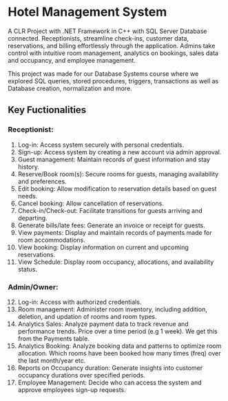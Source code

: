 # Hotel Management System
A CLR Project with .NET Framework in C++ with SQL Server Database connected. Receptionists, streamline check-ins, customer data, reservations, and billing effortlessly through the application. Admins take control with intuitive room management, analytics on bookings, sales data and occupancy, and employee management.

This project was made for our Database Systems course where we explored SQL queries, stored procedures, triggers, transactions as well as Database creation, normalization and more.

## Key Fuctionalities
### Receptionist:
1.	Log-in: Access system securely with personal credentials.
2.	Sign-up: Access system by creating a new account via admin approval. 
3.	Guest management: Maintain records of guest information and stay history.
4.	Reserve/Book room(s): Secure rooms for guests, managing availability and preferences. 
5.	Edit booking: Allow modification to reservation details based on guest needs.
6.	Cancel booking: Allow cancellation of reservations.
7.	Check-in/Check-out: Facilitate transitions for guests arriving and departing.
8.	Generate bills/late fees: Generate an invoice or receipt for guests. 
9.	View payments: Display and maintain records of payments made for room accommodations. 
10.	View booking: Display information on current and upcoming reservations.
11.	View Schedule: Display room occupancy, allocations, and availability status.

### Admin/Owner:
12.	Log-in: Access with authorized credentials.
13.	Room management: Administer room inventory, including addition, deletion, and updation of rooms and room types. 
14.	Analytics Sales: Analyze payment data to track revenue and performance trends.
Price over a time period (e.g 1 week). We get this from the Payments table.
15.	Analytics Booking: Analyze booking data and patterns to optimize room allocation.
Which rooms have been booked how many times (freq) over the last month/year etc.
16.	Reports on Occupancy duration: Generate insights into customer occupancy durations over specified periods.
17.	Employee Management: Decide who can access the system and approve employees sign-up requests.
